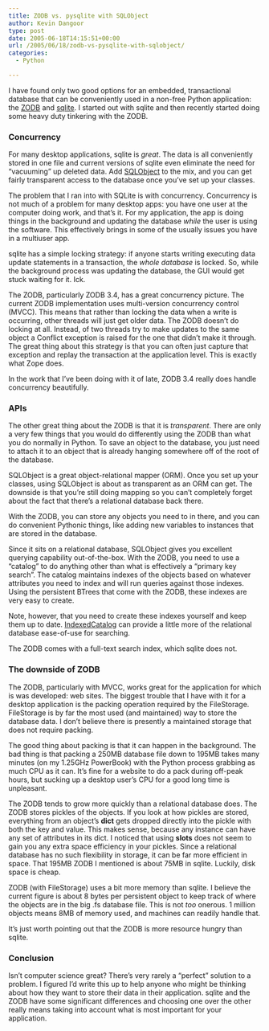 ```yaml
---
title: ZODB vs. pysqlite with SQLObject
author: Kevin Dangoor
type: post
date: 2005-06-18T14:15:51+00:00
url: /2005/06/18/zodb-vs-pysqlite-with-sqlobject/
categories:
  - Python

---
```

I have found only two good options for an embedded, transactional database that can be conveniently used in a non-free Python application: the [ZODB][1] and [sqlite][2]. I started out with sqlite and then recently started doing some heavy duty tinkering with the ZODB.

### Concurrency

For many desktop applications, sqlite is _great_. The data is all conveniently stored in one file and current versions of sqlite even eliminate the need for &#8220;vacuuming&#8221; up deleted data. Add [SQLObject][3] to the mix, and you can get fairly transparent access to the database once you&#8217;ve set up your classes.

The problem that I ran into with SQLite is with concurrency. Concurrency is not much of a problem for many desktop apps: you have one user at the computer doing work, and that&#8217;s it. For my application, the app is doing things in the background and updating the database _while_ the user is using the software. This effectively brings in some of the usually issues you have in a multiuser app.

sqlite has a simple locking strategy: if anyone starts writing executing data update statements in a transaction, the _whole database_ is locked. So, while the background process was updating the database, the GUI would get stuck waiting for it. Ick.

The ZODB, particularly ZODB 3.4, has a great concurrency picture. The current ZODB implementation uses multi-version concurrency control (MVCC). This means that rather than locking the data when a write is occurring, other threads will just get older data. The ZODB doesn&#8217;t do locking at all. Instead, of two threads try to make updates to the same object a Conflict exception is raised for the one that didn&#8217;t make it through. The great thing about this strategy is that you can often just capture that exception and replay the transaction at the application level. This is exactly what Zope does.

In the work that I&#8217;ve been doing with it of late, ZODB 3.4 really does handle concurrency beautifully.

### APIs

The other great thing about the ZODB is that it is _transparent_. There are only a very few things that you would do differently using the ZODB than what you do normally in Python. To save an object to the database, you just need to attach it to an object that is already hanging somewhere off of the root of the database.

SQLObject is a great object-relational mapper (ORM). Once you set up your classes, using SQLObject is about as transparent as an ORM can get. The downside is that you&#8217;re still doing mapping so you can&#8217;t completely forget about the fact that there&#8217;s a relational database back there.

With the ZODB, you can store any objects you need to in there, and you can do convenient Pythonic things, like adding new variables to instances that are stored in the database.

Since it sits on a relational database, SQLObject gives you excellent querying capability out-of-the-box. With the ZODB, you need to use a &#8220;catalog&#8221; to do anything other than what is effectively a &#8220;primary key search&#8221;. The catalog maintains indexes of the objects based on whatever attributes you need to index and will run queries against those indexes. Using the persistent BTrees that come with the ZODB, these indexes are very easy to create.

Note, however, that you need to create these indexes yourself and keep them up to date. [IndexedCatalog][4] can provide a little more of the relational database ease-of-use for searching.

The ZODB comes with a full-text search index, which sqlite does not.

### The downside of ZODB

The ZODB, particularly with MVCC, works great for the application for which is was developed: web sites. The biggest trouble that I have with it for a desktop application is the packing operation required by the FileStorage. FileStorage is by far the most used (and maintained) way to store the database data. I don&#8217;t believe there is presently a maintained storage that does not require packing.

The good thing about packing is that it can happen in the background. The bad thing is that packing a 250MB database file down to 195MB takes many minutes (on my 1.25GHz PowerBook) with the Python process grabbing as much CPU as it can. It&#8217;s fine for a website to do a pack during off-peak hours, but sucking up a desktop user&#8217;s CPU for a good long time is unpleasant.

The ZODB tends to grow more quickly than a relational database does. The ZODB stores pickles of the objects. If you look at how pickles are stored, everything from an object&#8217;s **dict** gets dropped directly into the pickle with both the key and value. This makes sense, because any instance can have any set of attributes in its dict. I noticed that using **slots** does not seem to gain you any extra space efficiency in your pickles. Since a relational database has no such flexibility in storage, it can be far more efficient in space. That 195MB ZODB I mentioned is about 75MB in sqlite. Luckily, disk space is cheap.

ZODB (with FileStorage) uses a bit more memory than sqlite. I believe the current figure is about 8 bytes per persistent object to keep track of where the objects are in the big .fs database file. This is not _too_ onerous. 1 million objects means 8MB of memory used, and machines can readily handle that.

It&#8217;s just worth pointing out that the ZODB is more resource hungry than sqlite.

### Conclusion

Isn&#8217;t computer science great? There&#8217;s very rarely a &#8220;perfect&#8221; solution to a problem. I figured I&#8217;d write this up to help anyone who might be thinking about how they want to store their data in their application. sqlite and the ZODB have some significant differences and choosing one over the other really means taking into account what is most important for your application.

 [1]: http://www.zope.org/Products/ZODB3.4
 [2]: http://sqlite.org
 [3]: http://sqlobject.org
 [4]: http://www.async.com.br/projects/IndexedCatalog/